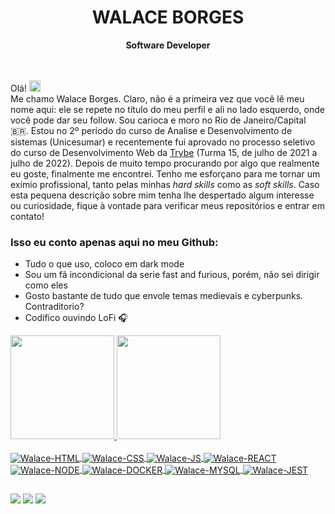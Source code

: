 <!-- Title -->
<div align="center">
  <h1 align="center">WALACE BORGES</h1>
  <b>Software Developer</b>
</div>

<br/>

<br/>

Olá! <img src="https://raw.githubusercontent.com/kaueMarques/kaueMarques/master/hi.gif" width="18">
<br>
Me chamo Walace Borges. Claro, não é a primeira vez que você lê meu nome aqui: ele se repete no título do meu perfil e ali no lado esquerdo, onde você pode dar seu follow. Sou carioca e moro no Rio de Janeiro/Capital 🇧🇷. Estou no 2º período do curso de Analise e Desenvolvimento de sistemas (Unicesumar) e recentemente fui aprovado no processo seletivo do curso de Desenvolvimento Web da [Trybe](https://www.betrybe.com/) (Turma 15, de julho de 2021 a julho de 2022). Depois de muito tempo procurando por algo que realmente eu goste, finalmente me encontrei. Tenho me esforçano para me tornar um exímio profissional, tanto pelas minhas <i>hard skills</i> como as <i>soft skills</i>. Caso esta pequena descrição sobre mim tenha lhe despertado algum interesse ou curiosidade, fique à vontade para verificar meus repositórios e entrar em contato!

### Isso eu conto apenas aqui no meu Github:

- Tudo o que uso, coloco em dark mode
- Sou um fã incondicional da serie fast and furious, porém, não sei dirigir como eles
- Gosto bastante de tudo que envole temas medievais e cyberpunks. Contraditorio?
- Codifico ouvindo LoFi :headphones:

 <div>
  <a href="https://github.com/walaceborges">
  <img height="166em" src="https://github-readme-stats.vercel.app/api?username=walaceborges&show_icons=true&hide_border=true&count_private=true&theme=tokyonight"/>
  <img height="166em" src="https://github-readme-stats.vercel.app/api/top-langs/?username=walaceborges&langs_count=10&count_private=true&hide_border=true&theme=tokyonight&layout=compact"/>
<div>
<div style="display: inline_block"><br>
  <img align="center" alt="Walace-HTML" src="https://img.shields.io/badge/HTML5-E34F26?style=for-the-badge&logo=html5&logoColor=white">
  <img align="center" alt="Walace-CSS" src="https://img.shields.io/badge/CSS-239120?&style=for-the-badge&logo=css3&logoColor=white">
  <img align="center" alt="Walace-JS" src="https://img.shields.io/badge/JavaScript-F7DF1E?style=for-the-badge&logo=javascript&logoColor=black">
  <img align="center" alt="Walace-REACT" src="https://img.shields.io/badge/React-20232A?style=for-the-badge&logo=react&logoColor=61DAFB">
  <img align="center" alt="Walace-NODE" src="https://img.shields.io/badge/Node.js-43853D?style=for-the-badge&logo=node.js&logoColor=white">
  <img align="center" alt="Walace-DOCKER" src="https://img.shields.io/badge/docker-%230db7ed.svg?style=for-the-badge&logo=docker&logoColor=white">
  <img align="center" alt="Walace-MYSQL" src="https://img.shields.io/badge/MySQL-00000F?style=for-the-badge&logo=mysql&logoColor=whitee">
  <img align="center" alt="Walace-JEST" src="https://img.shields.io/badge/-jest-%23C21325?style=for-the-badge&logo=jest&logoColor=white">
</div>
 
  ## 
<div> 
 <a href = "mailto: walacewab@gmail.com"><img src="https://img.shields.io/badge/-Gmail-%23333?style=for-the-badge&logo=gmail&logoColor=white" target="_blank"></a>
 <a href="https://www.linkedin.com/in/walace-borges/" target="_blank"><img src="https://img.shields.io/badge/-LinkedIn-%230077B5?style=for-the-badge&logo=linkedin&logoColor=white" target="_blank"></a>
 <a href = "https://open.spotify.com/user/22vquxxyl7bxlbvwmmaq6rmgq""><img src="https://img.shields.io/badge/Spotify-1ED760?&style=for-the-badge&logo=spotify&logoColor=white" target="_blank"></a>
</div>
